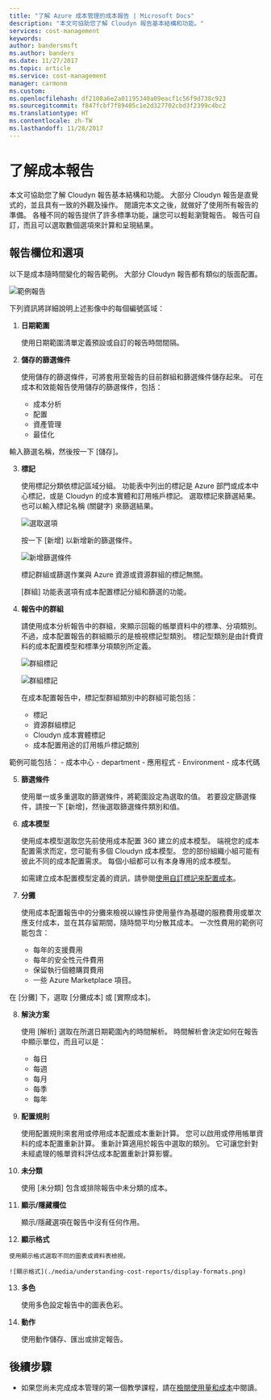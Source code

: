 ```yaml
---
title: "了解 Azure 成本管理的成本報告 | Microsoft Docs"
description: "本文可協助您了解 Cloudyn 報告基本結構和功能。"
services: cost-management
keywords: 
author: bandersmsft
ms.author: banders
ms.date: 11/27/2017
ms.topic: article
ms.service: cost-management
manager: carmonm
ms.custom: 
ms.openlocfilehash: df2108a6e2a01195340a09eacf1c56f9d738c923
ms.sourcegitcommit: f847fcbf7f89405c1e2d327702cbd3f2399c4bc2
ms.translationtype: HT
ms.contentlocale: zh-TW
ms.lasthandoff: 11/28/2017
---
```

# <a name="understanding-cost-reports"></a>了解成本報告

本文可協助您了解 Cloudyn 報告基本結構和功能。 大部分 Cloudyn 報告是直覺式的，並且具有一致的外觀及操作。 閱讀完本文之後，就做好了使用所有報告的準備。 各種不同的報告提供了許多標準功能，讓您可以輕鬆瀏覽報告。 報告可自訂，而且可以選取數個選項來計算和呈現結果。

## <a name="report-fields-and-options"></a>報告欄位和選項

以下是成本隨時間變化的報告範例。 大部分 Cloudyn 報告都有類似的版面配置。

![範例報告](./media/understanding-cost-reports/sample-report.png)

下列資訊將詳細說明上述影像中的每個編號區域：

1. **日期範圍**

    使用日期範圍清單定義預設或自訂的報告時間間隔。
2. **儲存的篩選條件**

    使用儲存的篩選條件，可將套用至報告的目前群組和篩選條件儲存起來。 可在成本和效能報告使用儲存的篩選條件，包括：

      - 成本分析
      - 配置
      - 資產管理
      - 最佳化

  輸入篩選名稱，然後按一下 [儲存]。

3. **標記**

    使用標記分類依標記區域分組。 功能表中列出的標記是 Azure 部門或成本中心標記，或是 Cloudyn 的成本實體和訂用帳戶標記。 選取標記來篩選結果。 也可以輸入標記名稱 (關鍵字) 來篩選結果。

    ![選取選項](./media/understanding-cost-reports/select-options.png)

    按一下 [新增] 以新增新的篩選條件。

    ![新增篩選條件](./media/understanding-cost-reports/add-filter.png)

    標記群組或篩選作業與 Azure 資源或資源群組的標記無關。

    [群組] 功能表選項有成本配置標記分組和篩選的功能。

4. **報告中的群組**

    請使用成本分析報告中的群組，來顯示回報的帳單資料中的標準、分項類別。  不過，成本配置報告的群組顯示的是檢視標記型類別。 標記型類別是由計費資料的成本配置模型和標準分項類別所定義。

    ![群組標記](./media/understanding-cost-reports/groups-tags01.png)

    ![群組標記](./media/understanding-cost-reports/groups-tags02.png)

    在成本配置報告中，標記型群組類別中的群組可能包括：
      - 標記
      - 資源群組標記
      - Cloudyn 成本實體標記
      - 成本配置用途的訂用帳戶標記類別

  範例可能包括：
     - 成本中心
     - department
     - 應用程式
     - Environment
     - 成本代碼

5. **篩選條件**

    使用單一或多重選取的篩選條件，將範圍設定為選取的值。 若要設定篩選條件，請按一下 [新增]，然後選取篩選條件類別和值。

6. **成本模型**

    使用成本模型選取您先前使用成本配置 360 建立的成本模型。 端視您的成本配置需求而定，您可能有多個 Cloudyn 成本模型。 您的部份組織小組可能有彼此不同的成本配置需求。 每個小組都可以有本身專用的成本模型。

    如需建立成本配置模型定義的資訊，請參閱[使用自訂標記來配置成本](tutorial-manage-costs.md#use-custom-tags-to-allocate-costs)。

7. **分攤**

    使用成本配置報告中的分攤來檢視以線性非使用量作為基礎的服務費用或單次應支付成本，並在其存留期間，隨時間平均分散其成本。 一次性費用的範例可能包含：
    - 每年的支援費用
    - 每年的安全性元件費用
    - 保留執行個體購買費用
    - 一些 Azure Marketplace 項目。

  在 [分攤] 下，選取 [分攤成本] 或 [實際成本]。

8. **解決方案**

    使用 [解析] 選取在所選日期範圍內的時間解析。 時間解析會決定如何在報告中顯示單位，而且可以是：
    - 每日
    - 每週
    - 每月
    - 每季
    - 每年

9. **配置規則**

    使用配置規則來套用或停用成本配置成本重新計算。 您可以啟用或停用帳單資料的成本配置重新計算。 重新計算適用於報告中選取的類別。 它可讓您針對未經處理的帳單資料評估成本配置重新計算影響。

10. **未分類**

    使用 [未分類] 包含或排除報告中未分類的成本。

11. **顯示/隱藏欄位**

    顯示/隱藏選項在報告中沒有任何作用。

12.   **顯示格式**

    使用顯示格式選取不同的圖表或資料表檢視。

    ![顯示格式](./media/understanding-cost-reports/display-formats.png)

13. **多色**

    使用多色設定報告中的圖表色彩。

14. **動作**

    使用動作儲存、匯出或排定報告。

## <a name="next-steps"></a>後續步驟

- 如果您尚未完成成本管理的第一個教學課程，請在[檢閱使用量和成本](tutorial-review-usage.md)中閱讀。
